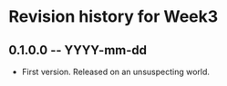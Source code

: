 # Revision history for Week3

## 0.1.0.0 -- YYYY-mm-dd

* First version. Released on an unsuspecting world.
